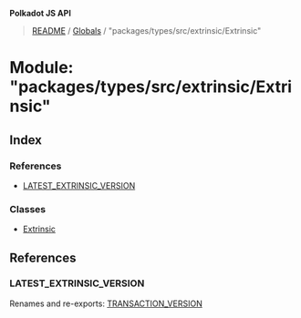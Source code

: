 **Polkadot JS API**

> [README](../README.md) / [Globals](../globals.md) / "packages/types/src/extrinsic/Extrinsic"

# Module: "packages/types/src/extrinsic/Extrinsic"

## Index

### References

* [LATEST\_EXTRINSIC\_VERSION](_packages_types_src_extrinsic_extrinsic_.md#latest_extrinsic_version)

### Classes

* [Extrinsic](../classes/_packages_types_src_extrinsic_extrinsic_.extrinsic.md)

## References

### LATEST\_EXTRINSIC\_VERSION

Renames and re-exports: [TRANSACTION\_VERSION](_packages_types_src_extrinsic_v4_extrinsic_.md#transaction_version)
